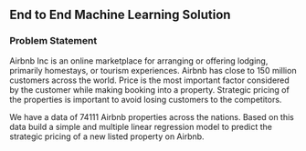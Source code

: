 ## End to End Machine Learning Solution

### Problem Statement
Airbnb Inc is an online marketplace for arranging or offering lodging, primarily homestays, or tourism experiences. Airbnb has close to 150 million customers across the world. Price is the most important factor considered by the customer while making booking into a property. Strategic pricing of the properties is important to avoid losing customers to the competitors.

We have a data of 74111 Airbnb properties across the nations. Based on this data build a simple and multiple linear regression model to predict the strategic pricing of a new listed property on Airbnb.